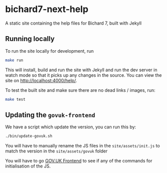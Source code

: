 # bichard7-next-help

A static site containing the help files for Bichard 7, built with Jekyll

## Running locally

To run the site locally for development, run

```bash
make run
```

This will install, build and run the site with Jekyll and run the dev server in watch mode so that it picks up any changes in the source. You can view the site on [http://localhost:4000/help/](http://localhost:4000/help/).

To test the built site and make sure there are no dead links / images, run:

```bash
make test
```

## Updating the `govuk-frontend`

We have a script which update the version, you can run this by:

```bash
./bin/update-govuk.sh
```

You will have to manually rename the JS files in the `site/assets/init.js` to match the version in the `site/assets/govuk` folder

You will have to go [GOV.UK Frontend](https://frontend.design-system.service.gov.uk/installing-with-npm/#get-the-javascript-working) to see if any of the commands for initialisation of the JS.
